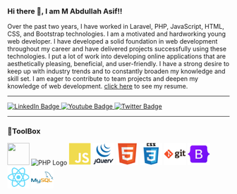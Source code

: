 ### Hi there 👋, I am M Abdullah Asif!!

Over the past two years, I have worked in Laravel, PHP, JavaScript, HTML, CSS, and Bootstrap technologies. I am a motivated and hardworking young web developer. I have developed a solid foundation in web development throughout my career and have delivered projects successfully using these technologies. I put a lot of work into developing online applications that are aesthetically pleasing, beneficial, and user-friendly. I have a strong desire to keep up with industry trends and to constantly broaden my knowledge and skill set. I am eager to contribute to team projects and deepen my knowledge of web development. <a href="https://abdullahasif.net/">click here</a> to see my resume.

---

<div id="badges">
  <a href="https://www.linkedin.com/in/abdullahasif2002/">
    <img src="https://img.shields.io/badge/LinkedIn-blue?style=for-the-badge&logo=linkedin&logoColor=white" alt="LinkedIn Badge"/>
  </a>
  <a href="https://www.youtube.com/@abdullahasifdotnet">
    <img src="https://img.shields.io/badge/YouTube-red?style=for-the-badge&logo=youtube&logoColor=white" alt="Youtube Badge"/>
  </a>
  <a href="your-earth-URL">
    <img src="https://img.shields.io/badge/Twitter-blue?style=for-the-badge&logo=twitter&logoColor=white" alt="Twitter Badge"/>
  </a>
</div>

---
### 🧰ToolBox

<img src="https://laravel.com/img/logomark.min.svg" width="50" height="50">  <img src="https://www.php.net/images/logos/new-php-logo.svg" alt="PHP Logo" width="50" height="50">  <img src="https://github.com/devicons/devicon/blob/master/icons/javascript/javascript-plain.svg" width="50" height="50">  <img src="https://github.com/devicons/devicon/blob/master/icons/jquery/jquery-original-wordmark.svg" width="50" height="50">  <img src="https://github.com/devicons/devicon/blob/master/icons/html5/html5-original.svg" width="50" height="50">  <img src="https://github.com/devicons/devicon/blob/master/icons/css3/css3-original-wordmark.svg" width="50" height="50"> <img src="https://github.com/devicons/devicon/blob/master/icons/git/git-original-wordmark.svg" width="50" height="50">  <img src="https://github.com/devicons/devicon/blob/master/icons/bootstrap/bootstrap-original.svg" width="50" height="50">  <img src="https://github.com/devicons/devicon/blob/master/icons/react/react-original.svg" width="50" height="50"> <img src="https://github.com/devicons/devicon/blob/master/icons/mysql/mysql-original-wordmark.svg" width="50" height="50">

